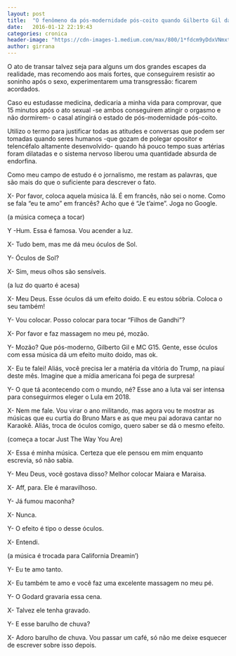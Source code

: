 ```yaml
---
layout: post
title:  "O fenômeno da pós-modernidade pós-coito quando Gilberto Gil dá onda"
date:   2016-01-12 22:19:43
categories: cronica
header-image: "https://cdn-images-1.medium.com/max/800/1*fdcm9yDdxVNmxtp8URW7nw.jpeg"
author: girrana
---
```

O ato de transar talvez seja para alguns um dos grandes escapes da realidade, mas recomendo aos mais fortes, que conseguirem resistir ao soninho após o sexo, experimentarem uma transgressão: ficarem acordados.


Caso eu estudasse medicina, dedicaria a minha vida para comprovar, que 15 minutos após o ato sexual -se ambos conseguirem atingir o orgasmo e não dormirem- o casal atingirá o estado de pós-modernidade pós-coito.


Utilizo o termo para justificar todas as atitudes e conversas que podem ser tomadas quando seres humanos -que gozam de polegar opositor e telencéfalo altamente desenvolvido- quando há pouco tempo suas artérias foram dilatadas e o sistema nervoso liberou uma quantidade absurda de endorfina.


Como meu campo de estudo é o jornalismo, me restam as palavras, que são mais do que o suficiente para descrever o fato.


X- Por favor, coloca aquela música lá. É em francês, não sei o nome. Como se fala “eu te amo” em francês? Acho que é “Je t’aime”. Joga no Google.

(a música começa a tocar)


Y -Hum. Essa é famosa. Vou acender a luz.

X- Tudo bem, mas me dá meu óculos de Sol.

Y- Óculos de Sol?

X- Sim, meus olhos são sensíveis.

(a luz do quarto é acesa)

X- Meu Deus. Esse óculos dá um efeito doido. E eu estou sóbria. Coloca o seu também!

Y- Vou colocar. Posso colocar para tocar “Filhos de Gandhi”?

X- Por favor e faz massagem no meu pé, mozão.

Y- Mozão? Que pós-moderno, Gilberto Gil e MC G15. Gente, esse óculos com essa música dá um efeito muito doido, mas ok.

X- Eu te falei! Aliás, você precisa ler a matéria da vitória do Trump, na piauí deste mês. Imagine que a mídia americana foi pega de surpresa!

Y- O que tá acontecendo com o mundo, né? Esse ano a luta vai ser intensa para conseguirmos eleger o Lula em 2018.

X- Nem me fale. Vou virar o ano militando, mas agora vou te mostrar as músicas que eu curtia do Bruno Mars e as que meu pai adorava cantar no Karaokê. Aliás, troca de óculos comigo, quero saber se dá o mesmo efeito.

(começa a tocar Just The Way You Are)

X- Essa é minha música. Certeza que ele pensou em mim enquanto escrevia, só não sabia.

Y- Meu Deus, você gostava disso? Melhor colocar Maiara e Maraisa.

X- Aff, para. Ele é maravilhoso.

Y- Já fumou maconha?

X- Nunca.

Y- O efeito é tipo o desse óculos.

X- Entendi.

(a música é trocada para California Dreamin’)

Y- Eu te amo tanto.

X- Eu também te amo e você faz uma excelente massagem no meu pé.

Y- O Godard gravaria essa cena.

X- Talvez ele tenha gravado.

Y- E esse barulho de chuva?

X- Adoro barulho de chuva. Vou passar um café, só não me deixe esquecer de escrever sobre isso depois.
